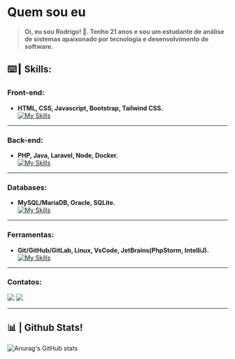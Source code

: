 # Quem sou eu
> **Oi, eu sou Rodrigo! 👋. Tenho 21 anos e sou um estudante de análise de sistemas apaixonado por tecnologia e desenvolvimento de software.**

## ⌨️┃ Skills:

### Front-end:
+ **HTML, CSS, Javascript, Bootstrap, Tailwind CSS.** <br />
[![My Skills](https://skillicons.dev/icons?i=html,css,javascript,bootstrap,tailwind&theme=light)](https://skillicons.dev)

---
### Back-end:
+ **PHP, Java, Laravel, Node, Docker.** <br />
[![My Skills](https://skillicons.dev/icons?i=php,java,laravel,nodejs,docker&theme=light)](https://skillicons.dev)

---
### Databases:
+ **MySQL/MariaDB, Oracle, SQLite.** <br />
[![My Skills](https://skillicons.dev/icons?i=mysql,sqlite)](https://skillicons.dev)

---
### Ferramentas:
+ **Git/GitHub/GitLab, Linux, VsCode, JetBrains(PhpStorm, IntelliJ).** <br />
[![My Skills](https://skillicons.dev/icons?i=git,github,gitlab,linux,vscode,idea&theme=light)](https://skillicons.dev)

---
### Contatos:
<div>
  <a href="https://www.linkedin.com/in/rodrigoDev6" target="_blank"><img src="https://img.shields.io/badge/-LinkedIn-%230077B5?style=for-the-badge&logo=linkedin&logoColor=white" target="_blank"></a> 
  <a href = "mailto:rodrigolima.alves21@gmail.com"><img src="https://img.shields.io/badge/-Gmail-%23333?style=for-the-badge&logo=gmail&logoColor=white" target="_blank"></a>
<div>

---
## 📊 | Github Stats!
![Anurag's GitHub stats](https://github-readme-stats.vercel.app/api?username=rodrigodev6&show_icons=true&theme=dracula)